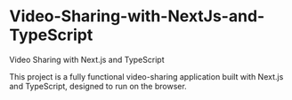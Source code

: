 # Video-Sharing-with-NextJs-and-TypeScript
Video Sharing with Next.js and TypeScript

This project is a fully functional video-sharing application built with Next.js and TypeScript, designed to run on the browser.
